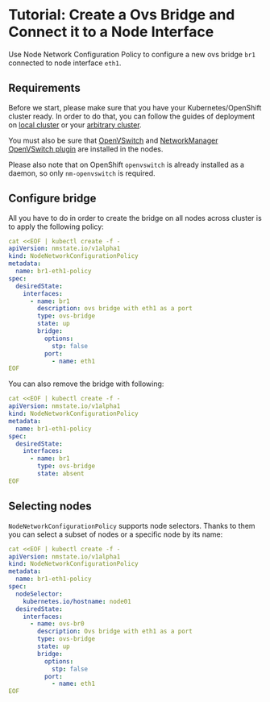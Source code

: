 # Tutorial: Create a Ovs Bridge and Connect it to a Node Interface

Use Node Network Configuration Policy to configure a new ovs bridge `br1` connected
to node interface `eth1`.

## Requirements

Before we start, please make sure that you have your Kubernetes/OpenShift
cluster ready. In order to do that, you can follow the guides of deployment on
[local cluster](deployment-local-cluster.md) or your
[arbitrary cluster](deployment-arbitrary-cluster.md).

You must also be sure that [OpenVSwitch](https://www.openvswitch.org/) and [NetworkManager OpenVSwitch plugin](https://developer.gnome.org/NetworkManager/stable/nm-openvswitch.html) are installed in the nodes.

Please also note that on OpenShift `openvswitch` is already installed as a daemon, so only `nm-openvswitch` is required.

## Configure bridge

All you have to do in order to create the bridge on all nodes across cluster is
to apply the following policy:

```yaml
cat <<EOF | kubectl create -f -
apiVersion: nmstate.io/v1alpha1
kind: NodeNetworkConfigurationPolicy
metadata:
  name: br1-eth1-policy
spec:
  desiredState:
    interfaces:
      - name: br1
        description: ovs bridge with eth1 as a port
        type: ovs-bridge
        state: up
        bridge:
          options:
            stp: false
          port:
            - name: eth1
EOF
```

You can also remove the bridge with following:

```yaml
cat <<EOF | kubectl create -f -
apiVersion: nmstate.io/v1alpha1
kind: NodeNetworkConfigurationPolicy
metadata:
  name: br1-eth1-policy
spec:
  desiredState:
    interfaces:
      - name: br1
        type: ovs-bridge
        state: absent
EOF
```

## Selecting nodes

`NodeNetworkConfigurationPolicy` supports node selectors. Thanks to them you can
select a subset of nodes or a specific node by its name:

```yaml
cat <<EOF | kubectl create -f -
apiVersion: nmstate.io/v1alpha1
kind: NodeNetworkConfigurationPolicy
metadata:
  name: br1-eth1-policy
spec:
  nodeSelector:
    kubernetes.io/hostname: node01
  desiredState:
    interfaces:
      - name: ovs-br0
        description: Ovs bridge with eth1 as a port
        type: ovs-bridge
        state: up
        bridge:
          options:
            stp: false
          port:
            - name: eth1
EOF
```
